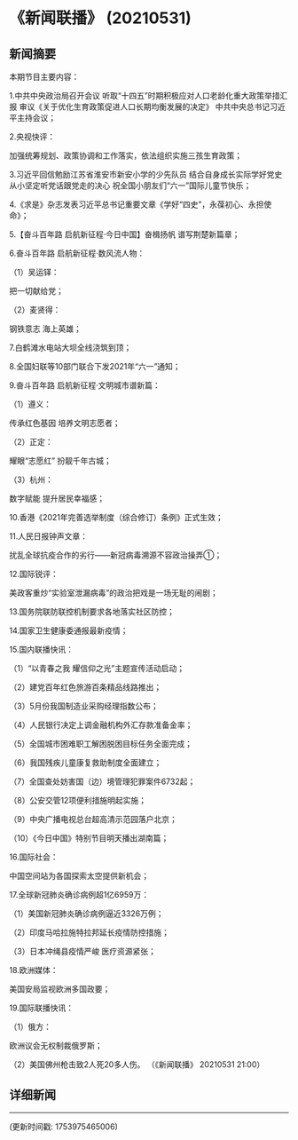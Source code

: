 # 《新闻联播》 (20210531)

## 新闻摘要

本期节目主要内容：


1.中共中央政治局召开会议 听取“十四五”时期积极应对人口老龄化重大政策举措汇报 审议《关于优化生育政策促进人口长期均衡发展的决定》 中共中央总书记习近平主持会议；


2.央视快评：

加强统筹规划、政策协调和工作落实，依法组织实施三孩生育政策；


3.习近平回信勉励江苏省淮安市新安小学的少先队员 结合自身成长实际学好党史 从小坚定听党话跟党走的决心 祝全国小朋友们“六一”国际儿童节快乐；


4.《求是》杂志发表习近平总书记重要文章《学好“四史”，永葆初心、永担使命》；


5.【奋斗百年路 启航新征程·今日中国】奋楫扬帆 谱写荆楚新篇章；


6.奋斗百年路 启航新征程·数风流人物：


（1）吴运铎：

把一切献给党；


（2）麦贤得：

钢铁意志 海上英雄；


7.白鹤滩水电站大坝全线浇筑到顶；


8.全国妇联等10部门联合下发2021年“六一”通知；


9.奋斗百年路 启航新征程·文明城市谱新篇：


（1）遵义：

传承红色基因 培养文明志愿者；


（2）正定：

耀眼“志愿红” 扮靓千年古城；


（3）杭州：

数字赋能 提升居民幸福感；


10.香港《2021年完善选举制度（综合修订）条例》正式生效；


11.人民日报钟声文章：

扰乱全球抗疫合作的劣行——新冠病毒溯源不容政治操弄①；


12.国际锐评：

美政客重炒“实验室泄漏病毒”的政治把戏是一场无耻的闹剧；


13.国务院联防联控机制要求各地落实社区防控；


14.国家卫生健康委通报最新疫情；


15.国内联播快讯：


（1）“以青春之我 耀信仰之光”主题宣传活动启动；


（2）建党百年红色旅游百条精品线路推出；


（3）5月份我国制造业采购经理指数公布；


（4）人民银行决定上调金融机构外汇存款准备金率；


（5）全国城市困难职工解困脱困目标任务全面完成；


（6）我国残疾儿童康复救助制度全面建立；


（7）全国查处妨害国（边）境管理犯罪案件6732起；


（8）公安交管12项便利措施明起实施；


（9）中央广播电视总台超高清示范园落户北京；


（10）《今日中国》特别节目明天播出湖南篇；


16.国际社会：

中国空间站为各国探索太空提供新机会；


17.全球新冠肺炎确诊病例超1亿6959万：


（1）美国新冠肺炎确诊病例逼近3326万例；


（2）印度马哈拉施特拉邦延长疫情防控措施；


（3）日本冲绳县疫情严峻 医疗资源紧张；


18.欧洲媒体：

美国安局监视欧洲多国政要；


19.国际联播快讯：


（1）俄方：

欧洲议会无权制裁俄罗斯；


（2）美国佛州枪击致2人死20多人伤。
（《新闻联播》 20210531 21:00）

## 详细新闻

---

(更新时间戳: 1753975465006)

